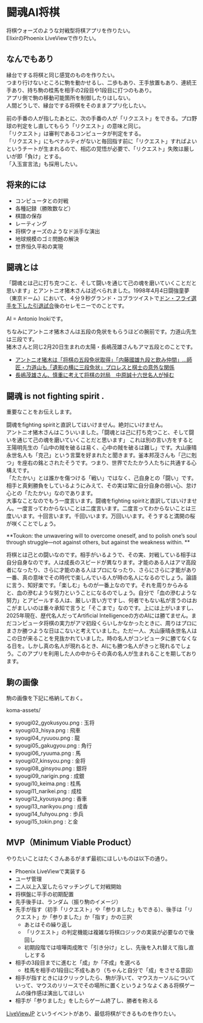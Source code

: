 # 闘魂AI将棋

将棋ウォーズのような対戦型将棋アプリを作りたい。  
ElixirのPhoenix LiveViewで作りたい。  

## なんでもあり

縁台でする将棋と同じ感覚のものを作りたい。  
つまり行けないところに駒を動かせるし、二歩もあり、王手放置もあり、連続王手あり、持ち駒の桂馬を相手の2段目や1段目に打つのもあり。  
アプリ側で駒の移動可能箇所を制御したりはしない。  
人間どうしで、縁台でする将棋をそのままアプリ化したい。  

前の手番の人が指したあとに、次の手番の人が「リクエスト」をできる。プロ野球の判定をし直してもらう「リクエスト」の意味と同じ。  
「リクエスト」は審判であるコンピュータが判定をする。  
「リクエスト」にもペナルティがないと毎回指す前に「リクエスト」すればよいというチートが生まれるので、相応の覚悟が必要で、「リクエスト」失敗は厳しいが即「負け」とする。  
「入玉宣言法」も採用したい。  

## 将来的には

- コンピュータとの対戦
- 各種記録（勝敗数など）
- 棋譜の保存
- レーティング
- 将棋ウォーズのようなド派手な演出
- 地球規模のゴミ問題の解決
- 世界恒久平和の実現

## 闘魂とは

「闘魂とは己に打ち克つこと、そして闘いを通じて己の魂を磨いていくことだと思います」とアントニオ猪木さんは述べられました。1998年4月4日闘強童夢（東京ドーム）において、４分９秒グランド・コブラツイストで[ドン・フライ選手を下した引退試合](https://wp.bbm-mobile.com/sp2/result/resultshow.asp?s=015056)後のセレモニーでのことです。  

AI = Antonio Inokiです。  

ちなみにアントニオ猪木さんは五段の免状をもらうほどの腕前です。力道山先生は三段です。  
猪木さんと同じ2月20日生まれの太陽・長嶋茂雄さんもアマ五段とのことです。  

- [アントニオ猪木は「将棋の五段免状取得」「内藤國雄九段と飲み仲間」…師匠・力道山も「遺影の横に三段免状」プロレスと棋士の意外な関係](https://number.bunshun.jp/articles/-/858959?page=1)
- [長嶋茂雄さん、慎重に考えて将棋の対局　中原誠十六世名人が悼む](https://www.asahi.com/articles/AST630TQHT63UCVL00HM.html)

## 闘魂 is not fighting spirit .

重要なことをお伝えします。  

闘魂をfighting spiritと直訳してはいけません。絶対にいけません。  
アントニオ猪木さんはこういいました。「闘魂とは己に打ち克つこと、そして闘いを通じて己の魂を磨いていくことだと思います」 これは別の言い方をすると王陽明先生の「山中の賊を破るは易く、心中の賊を破るは難し」です。大山康晴永世名人も「克己」という言葉を好まれたと聞きます。釜本邦茂さんも「己に剋つ」を座右の銘とされたそうです。つまり、世界でたたかう人たちに共通する心構えです。  
「たたかい」とは誰かを傷つける「戦い」ではなく、己自身との「闘い」です。相手と真剣勝負をしているようにみえて、その実は常に自分自身の弱い心、怠け心との「たたかい」なのであります。  
大事なことなのでもう一度言います。闘魂をfighting spiritと直訳してはいけません。一度言ってわからないことは二度言います。二度言ってわからないことは三度いいます。十回言います。千回いいます。万回いいます。そうすると満開の桜が咲くことでしょう。  

**Toukon: the unwavering will to overcome oneself, and to polish one’s soul through struggle—not against others, but against the weakness within. **

将棋とは己との闘いなのです。相手がいるようで、その実、対戦している相手は自分自身なのです。人は成長のスピードが異なります。才能のある人はアマ高段者になったり、さらに才能のある人はプロになったり、さらにさらに才能があり一番、真の意味でその時代で楽しんでいる人が時の名人になるのでしょう。論語に言う、知好楽です。「楽しむ」ものが一番上なのです。それを周りからみると、血の滲むような努力ということになるのでしょう。自分で「血の滲むような努力」とアピールする人は、厳しい言い方ですし、何者でもない私が言うのはおこがましいのは重々承知で言うと「そこまで」なのです。上には上がいますし、2025年現在、歴代名人だってArtificial Intelligenceの方のAIには勝てません。まだコンピュータ将棋の実力がアマ初段くらいしかなかったときに、周りはプロにまさか勝つような日はこないと考えていました。ただ一人、大山康晴永世名人はこの日が来ることを見抜かれていました。時の名人がコンピュータに勝てなくなる日を。しかし真の名人が現れるとき、AIにも勝つ名人がきっと現れるでしょう。このアプリを利用した人の中からその真の名人が生まれることを期しております。  

## 駒の画像

駒の画像を下記に格納しておく。  

koma-assets/

- syougi02_gyokusyou.png : 玉将
- syougi03_hisya.png : 飛車
- syougi04_ryuuou.png : 龍
- syougi05_gakugyou.png : 角行
- syougi06_ryuuma.png : 馬
- syougi07_kinsyou.png : 金将
- syougi08_ginsyou.png : 銀将
- syougi09_narigin.png : 成銀
- syougi10_keima.png : 桂馬
- syougi11_narikei.png : 成桂
- syougi12_kyousya.png : 香車
- syougi13_narikyou.png : 成香
- syougi14_fuhyou.png : 歩兵
- syougi15_tokin.png : と金

## MVP（Minimum Viable Product）

やりたいことはたくさんあるがまず最初にほしいものは以下の通り。  

- Phoenix LiveViewで実装する
- ユーザ管理
- 二人以上入室したらマッチングして対戦開始
- 将棋盤に平手の初期配置
- 先手後手は、ランダム（振り駒のイメージ）
- 先手が指す（初手「リクエスト」や「参りました」もできる）、後手は「リクエスト」か「参りました」か「指す」かの三択
  - あとはその繰り返し
  - 「リクエスト」の判定機能は複雑な将棋ロジックの実装が必要なので後回し
  - 初期段階では喧嘩両成敗で「引き分け」とし、先後を入れ替えて指し直しとする
- 相手の3段目までに進むと「成」か「不成」を選べる
  - 桂馬を相手の1段目に不成もあり（ちゃんと自分で「成」をさせる意図）
- 相手が指すときにはクリックしたら、駒が浮いて、マウスカーソルについていって、マウスのリリースでその場所に置くというようなよくある将棋ゲームの操作感は演出してほしい
- 相手が「参りました」をしたらゲーム終了し、勝者を称える

[LiveViewJP](https://liveviewjp.connpass.com/event/360414/) というイベントがあり、最低将棋ができるものを作りたい。  
